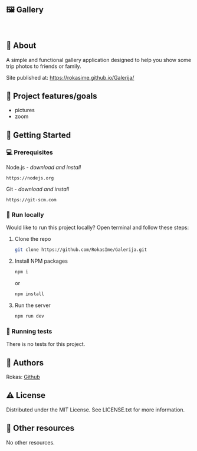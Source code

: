 ## 🖼 Gallery

<br>

## 🌟 About

A simple and functional gallery application designed to help you show some trip photos to friends or family.

Site published at: https://rokasime.github.io/Galerija/

## 🎯 Project features/goals

- pictures
- zoom

## 🧰 Getting Started

### 💻 Prerequisites

Node.js - _download and install_

```
https://nodejs.org
```

Git - _download and install_

```
https://git-scm.com
```

### 🏃 Run locally

Would like to run this project locally? Open terminal and follow these steps:

1. Clone the repo
   ```sh
   git clone https://github.com/RokasIme/Galerija.git
   ```
2. Install NPM packages
   ```sh
   npm i
   ```
   or
   ```sh
   npm install
   ```
3. Run the server
   ```sh
   npm run dev
   ```

### 🧪 Running tests

There is no tests for this project.

## 🎅 Authors

Rokas: [Github](https://github.com/RokasIme)

## ⚠️ License

Distributed under the MIT License. See LICENSE.txt for more information.

## 🔗 Other resources

No other resources.
